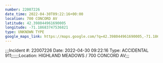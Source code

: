 ```yaml
---
number: 22007226
date_time: 2022-04-30T09:22:16+00:00
location: 700 CONCORD AV
latitude: 42.398044961690005
longitude: -71.18683747536821
type: UNKNOWN TYPE
google_maps_link: https://maps.google.com/?q=42.398044961690005,-71.18683747536821
---
```


;;;Incident #: 22007226  Date: 2022-04-30 09:22:16   Type: ACCIDENTAL 911;;;;;;Location: HIGHLAND MEADOWS / 700 CONCORD AV;;;
